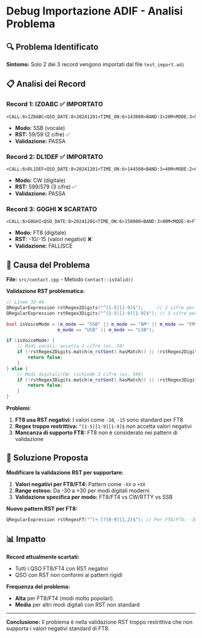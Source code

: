 # Debug Importazione ADIF - Analisi Problema

## 🔍 Problema Identificato

**Sintomo:** Solo 2 dei 3 record vengono importati dal file `test_import.adi`

## 📋 Analisi dei Record

### Record 1: IZ0ABC ✅ IMPORTATO
```
<CALL:6>IZ0ABC<QSO_DATE:8>20241201<TIME_ON:6>143000<BAND:3>20M<MODE:3>SSB<RST_SENT:2>59<RST_RCVD:2>59<DXCC:3>248<GRIDSQUARE:6>JN61FW<OPERATOR:6>IZ0XYZ<EOR>
```
- **Modo:** SSB (vocale)
- **RST:** 59/59 (2 cifre) ✅
- **Validazione:** PASSA

### Record 2: DL1DEF ✅ IMPORTATO
```
<CALL:6>DL1DEF<QSO_DATE:8>20241201<TIME_ON:6>144500<BAND:3>40M<MODE:2>CW<RST_SENT:3>599<RST_RCVD:3>579<DXCC:3>230<GRIDSQUARE:6>JO62KM<OPERATOR:6>IZ0XYZ<EOR>
```
- **Modo:** CW (digitale)
- **RST:** 599/579 (3 cifre) ✅
- **Validazione:** PASSA

### Record 3: G0GHI ❌ SCARTATO
```
<CALL:6>G0GHI<QSO_DATE:8>20241201<TIME_ON:6>150000<BAND:3>80M<MODE:4>FT8<RST_SENT:3>-10<RST_RCVD:3>-15<DXCC:3>223<GRIDSQUARE:6>IO91VX<OPERATOR:6>IZ0XYZ<EOR>
```
- **Modo:** FT8 (digitale)
- **RST:** -10/-15 (valori negativi) ❌
- **Validazione:** FALLISCE

## 🐛 Causa del Problema

**File:** `src/contact.cpp` - Metodo `Contact::isValid()`

**Validazione RST problematica:**
```cpp
// Linee 33-44
QRegularExpression rstRegex2Digits("^[1-5][1-9]$");     // 2 cifre per modi vocali
QRegularExpression rstRegex3Digits("^[1-5][1-9][1-9]$"); // 3 cifre per modi digitali/CW

bool isVoiceMode = (m_mode == "SSB" || m_mode == "AM" || m_mode == "FM" || 
                   m_mode == "USB" || m_mode == "LSB");

if (isVoiceMode) {
    // Modi vocali: accetta 2 cifre (es. 59)
    if (!rstRegex2Digits.match(m_rstSent).hasMatch() || !rstRegex2Digits.match(m_rstReceived).hasMatch()) {
        return false;
    }
} else {
    // Modi digitali/CW: richiede 3 cifre (es. 599)
    if (!rstRegex3Digits.match(m_rstSent).hasMatch() || !rstRegex3Digits.match(m_rstReceived).hasMatch()) {
        return false;
    }
}
```

**Problemi:**
1. **FT8 usa RST negativi:** I valori come `-10`, `-15` sono standard per FT8
2. **Regex troppo restrittiva:** `^[1-5][1-9][1-9]$` non accetta valori negativi
3. **Mancanza di supporto FT8:** FT8 non è considerato nei pattern di validazione

## 🔧 Soluzione Proposta

**Modificare la validazione RST per supportare:**
1. **Valori negativi per FT8/FT4:** Pattern come `-XX` o `+XX`
2. **Range esteso:** Da -30 a +30 per modi digitali moderni
3. **Validazione specifica per modo:** FT8/FT4 vs CW/RTTY vs SSB

**Nuovo pattern RST per FT8:**
```cpp
QRegularExpression rstRegexFT("^[+-]?[0-9]{1,2}$"); // Per FT8/FT4: -30 a +30
```

## 📊 Impatto

**Record attualmente scartati:**
- Tutti i QSO FT8/FT4 con RST negativi
- QSO con RST non conformi ai pattern rigidi

**Frequenza del problema:**
- **Alta** per FT8/FT4 (modi molto popolari)
- **Media** per altri modi digitali con RST non standard

---

**Conclusione:** Il problema è nella validazione RST troppo restrittiva che non supporta i valori negativi standard di FT8.